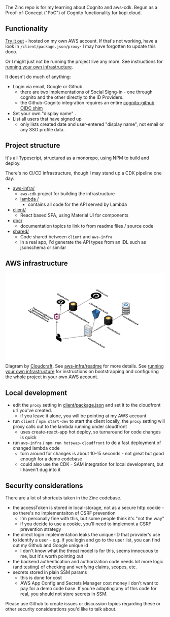 The Zinc repo is for my learning about Cognito and aws-cdk.
Begun as a Proof-of-Concept ("PoC") of Cognito functionality for 
kopi.cloud.


## Functionality

[Try it out](https://d3q1l9etnq2dqk.cloudfront.net) - hosted on my own AWS 
account.  If that's not working, have a look in `/client/package.json/proxy`- 
I may have forgotten to update this doco.

Or I might just not be running the project live any more.  See instructions for 
[running your own infrastructure](doc/running-own-infra.md).

It doesn't do much of anything:
* Login via email, Google or Github.
  * there are two implementations of Social Signg-in - one through cognito and
  the other directly to the ID Providers.
  * the Github-Cognito integration requires an entire 
    [cognito-github OIDC shim](aws-infra/lambda/doc/cognito-github.md)
* Set your own "display name" .
* List all users that have signed up 
  * only lists created date and user-entered "display name", 
  not email or any SSO profile data.

## Project structure

It's all Typescript, structured as a monorepo, using NPM to build and deploy.

There's no CI/CD infrastructure, though I may stand up a CDK pipeline one day.

* [aws-infra/](aws-infra)
  * `aws-cdk` project for building the infrastructure
  * [lambda /](aws-infra/lambda)
    * contains all code for the API served by Lambda  
* [client/](client)
  * React based SPA, using Material UI for components 
* [doc/](doc)
  * documentation topics to link to from readme files / source code  
* [shared/](shared)
  * Code shared between `client` and `aws-infra`
  * in a real app, I'd generate the API types from an IDL such as jsonschema or 
  similar 


## AWS infrastructure

![architecture](doc/aws-infra.svg)
Diagram by [Cloudcraft](https://www.cloudcraft.co/).
See [aws-infra/readme](aws-infra/readme.md) for more details.
See [running your own infrastructure](doc/running-own-infra.md) for 
instructions on bootstrapping and configuring the whole project in your own 
AWS account.

## Local development 
* edit the `proxy` setting in [client/package.json](./client/package.json) and
set it to the cloudfront url you've created.
  * if you leave it alone, you will be pointing at my AWS account
* run `client` / `npm start-dev` to start the client locally, the `proxy` setting 
will proxy calls out to the lambda running under cloudfront
  * uses create-react-app hot deploy, so turnaround for code changes is quick 
* run `aws-infra` / `npm run hotswap-cloudfront` to do a fast deployment of 
changed lambda code
  * turn around for changes is about 10-15 seconds - not great but good enough
  for a demo codebase
  * could also use the CDK - SAM integration for local development, but I 
  haven't dug into it


## Security considerations

There are a lot of shortcuts taken in the Zinc codebase.

* the accessToken is stored in local-storage, not as a secure http cookie - 
  so there's no implementaiton of CSRF prevention
  * I'm personally fine with this, but some people think it's "not the way"
  * if you decide to use a cookie, you'll need to implement a CSRF prevention
  strategy
* the direct login implementation leaks the unique-ID that provider's use to
identify a user - e.g. if you login and go to the user list, you can find out
my Github and Google unique id
  * I don't know what the threat model is for this, seems innocuous to me, but
    it's worth pointing out
* the backend authentication and authorization code needs lot more 
  logic (and testing) of checking and verifying claims, scopes, etc.
* secrets stored in plain SSM params
  * this is done for cost
  * AWS App Config and Secrets Manager cost money I don't want to pay for a 
  demo code base.  If you're adapting any of this code for real, you should
  not store secrets in SSM.

Please use Github to create issues or discussion topics regarding these or
other security considerations you'd like to talk about.
